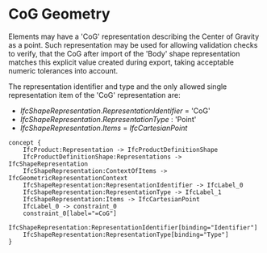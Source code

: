 CoG Geometry
============

Elements may have a 'CoG' representation describing the Center of Gravity as a point. Such representation may be used for allowing validation checks to verify, that the CoG after import of the 'Body' shape representation matches this explicit value created during export, taking acceptable numeric tolerances into account.

The representation identifier and type and the only allowed single representation item of the 'CoG' representation are:

* _IfcShapeRepresentation_._RepresentationIdentifier_ = 'CoG'
* _IfcShapeRepresentation_._RepresentationType_ : 'Point'
* _IfcShapeRepresentation_._Items_ = _IfcCartesianPoint_

```
concept {
    IfcProduct:Representation -> IfcProductDefinitionShape
    IfcProductDefinitionShape:Representations -> IfcShapeRepresentation
    IfcShapeRepresentation:ContextOfItems -> IfcGeometricRepresentationContext
    IfcShapeRepresentation:RepresentationIdentifier -> IfcLabel_0
    IfcShapeRepresentation:RepresentationType -> IfcLabel_1
    IfcShapeRepresentation:Items -> IfcCartesianPoint
    IfcLabel_0 -> constraint_0
    constraint_0[label="=CoG"]
    IfcShapeRepresentation:RepresentationIdentifier[binding="Identifier"]
    IfcShapeRepresentation:RepresentationType[binding="Type"]
}
```
